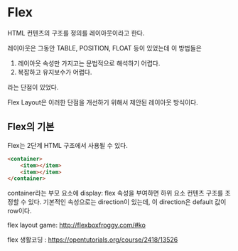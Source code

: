 Flex
==============================

HTML 컨텐츠의 구조를 정의를 레이아웃이라고 한다.

레이아웃은 그동안 TABLE, POSITION, FLOAT 등이 있었는데 이 방법들은

1. 레이아웃 속성만 가지고는 문법적으로 해석하기 어렵다.
2. 복잡하고 유지보수가 어렵다.

라는 단점이 있었다.

Flex Layout은 이러한 단점을 개선하기 위해서 제안된 레이아웃 방식이다.

## Flex의 기본
Flex는 2단계 HTML 구조에서 사용될 수 있다.

```html
<container>
    <item></item>
    <item></item>
</container>
```

container라는 부모 요소에 display: flex 속성을 부여하면 하위 요소 컨텐츠 구조를 조정할 수 있다.
기본적인 속성으로는 direction이 있는데, 이 direction은 default 값이 row이다.

flex layout game: http://flexboxfroggy.com/#ko

flex 생활코딩 : https://opentutorials.org/course/2418/13526